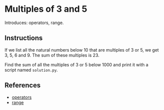 # Multiples of 3 and 5

Introduces: operators, range.

## Instructions

If we list all the natural numbers below 10 that are multiples of 3 or 5, we get 3, 5, 6 and 9. The sum of these multiples is 23.

Find the sum of all the multiples of 3 or 5 below 1000 and print it with a script named `solution.py`.

## References
 - [operators](https://docs.python.org/3.1/library/stdtypes.html#numeric-types-int-float-complex)
 - [range](https://docs.python.org/3/library/functions.html#func-range)
